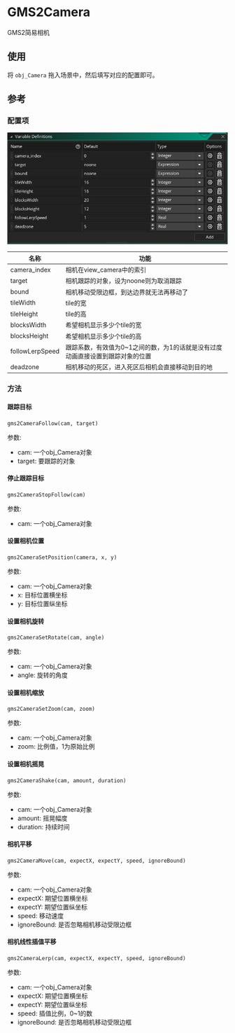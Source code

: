 # GMS2Camera
GMS2简易相机

## 使用
将 `obj_Camera` 拖入场景中，然后填写对应的配置即可。

## 参考

### 配置项
![](.README_images/options.png)

名称 | 功能
--- | ---
camera_index | 相机在view_camera中的索引
target | 相机跟踪的对象，设为noone则为取消跟踪
bound | 相机移动受限边框，到达边界就无法再移动了
tileWidth | tile的宽
tileHeight | tile的高
blocksWidth | 希望相机显示多少个tile的宽
blocksHeight | 希望相机显示多少个tile的高
followLerpSpeed | 跟踪系数，有效值为0~1之间的数，为1的话就是没有过度动画直接设置到跟踪对象的位置
deadzone | 相机移动的死区，进入死区后相机会直接移动到目的地

### 方法
#### 跟踪目标
```gms2CameraFollow(cam, target)```

参数: 
- cam: 一个obj_Camera对象
- target: 要跟踪的对象

#### 停止跟踪目标
```gms2CameraStopFollow(cam)```

参数: 
- cam: 一个obj_Camera对象

#### 设置相机位置
```gms2CameraSetPosition(camera, x, y)```

参数: 
- cam: 一个obj_Camera对象
- x: 目标位置横坐标
- y: 目标位置纵坐标

#### 设置相机旋转
```gms2CameraSetRotate(cam, angle)```

参数: 
- cam: 一个obj_Camera对象
- angle: 旋转的角度

#### 设置相机缩放
```gms2CameraSetZoom(cam, zoom)```

参数: 
- cam: 一个obj_Camera对象
- zoom: 比例值，1为原始比例

#### 设置相机摇晃
```gms2CameraShake(cam, amount, duration)```

参数: 
- cam: 一个obj_Camera对象
- amount: 摇晃幅度
- duration: 持续时间

#### 相机平移
```gms2CameraMove(cam, expectX, expectY, speed, ignoreBound)```

参数: 
- cam: 一个obj_Camera对象
- expectX: 期望位置横坐标
- expectY: 期望位置纵坐标
- speed: 移动速度
- ignoreBound: 是否忽略相机移动受限边框

#### 相机线性插值平移
```gms2CameraLerp(cam, expectX, expectY, speed, ignoreBound)```

参数: 
- cam: 一个obj_Camera对象
- expectX: 期望位置横坐标
- expectY: 期望位置纵坐标
- speed: 插值比例，0~1的数
- ignoreBound: 是否忽略相机移动受限边框
